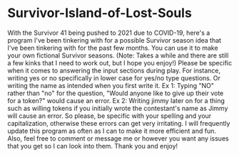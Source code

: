 # Survivor-Island-of-Lost-Souls
With the Survivor 41 being pushed to 2021 due to COVID-19, here's a program I've been tinkering with for a possible Survivor season idea that I've been tinkering with for the past few months. You can use it to make your own fictional Survivor seasons. (Note: Takes a while and there are still a few kinks that I need to work out, but I hope you enjoy!)
Please be specific when it comes to answering the input sections during play. For instance, writing yes or no specifically in lower case for yes/no type questions. Or writing the name as intended when you first write it.
Ex 1: Typing "NO" rather than "no" for the question, "Would anyone like to give up their vote for a token?" would cause an error.
Ex 2: Writing jimmy later on for a thing such as willing tokens if you initially wrote the contestant's name as Jimmy will cause an error.
So please, be specific with your spelling and your capitalization, otherwise these errors can get very irritating.
I will frequently update this program as often as I can to make it more efficient and fun.
Also, feel free to comment or message me or however you want any issues that you get so I can look into them. Thank you and enjoy!
